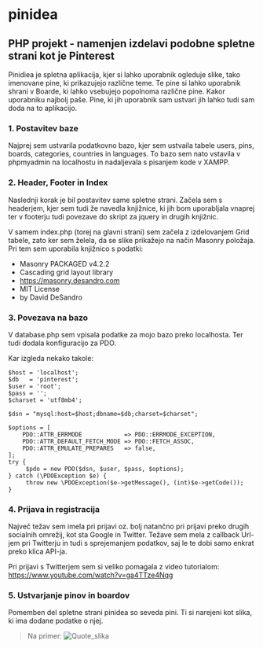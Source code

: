 # pinidea
 ## PHP projekt - namenjen izdelavi podobne spletne strani kot je Pinterest
 
 Pinidiea je spletna aplikacija, kjer si lahko uporabnik ogleduje slike, tako imenovane pine, ki prikazujejo različne teme. Te pine si lahko uporabnik shrani v Boarde, ki lahko vsebujejo popolnoma različne pine. Kakor uporabniku najbolj paše. Pine, ki jih uporabnik sam ustvari jih lahko tudi sam doda na to aplikacijo.
 

### 1. Postavitev baze
Najprej sem ustvarila podatkovno bazo, kjer sem ustvaila tabele users, pins, boards, categories, countries in languages. To bazo sem nato vstavila v phpmyadmin na localhostu in nadaljevala s pisanjem kode v XAMPP. 


### 2. Header, Footer in Index
Naslednji korak je bil postavitev same spletne strani. Začela sem s headerjem, kjer sem tudi že navedla knjižnice, ki jih bom uporabljala vnaprej ter v footerju tudi povezave do skript za jquery in drugih knjižnic.

V samem index.php (torej na glavni strani) sem začela z izdelovanjem Grid tabele, zato ker sem želela, da se slike prikažejo na način Masonry položaja. Pri tem sem uporabila knjižnico s podatki:
 * Masonry PACKAGED v4.2.2
 * Cascading grid layout library
 * https://masonry.desandro.com
 * MIT License
 * by David DeSandro
 
### 3. Povezava na bazo
V database.php sem vpisala podatke za mojo bazo preko localhosta. Ter tudi dodala konfiguracijo za PDO.

Kar izgleda nekako takole:
```
$host = 'localhost';
$db   = 'pinterest';
$user = 'root';
$pass = '';
$charset = 'utf8mb4';

$dsn = "mysql:host=$host;dbname=$db;charset=$charset";

$options = [
    PDO::ATTR_ERRMODE            => PDO::ERRMODE_EXCEPTION,
    PDO::ATTR_DEFAULT_FETCH_MODE => PDO::FETCH_ASSOC,
    PDO::ATTR_EMULATE_PREPARES   => false,
];
try {
     $pdo = new PDO($dsn, $user, $pass, $options);
} catch (\PDOException $e) {
     throw new \PDOException($e->getMessage(), (int)$e->getCode());
}
```
### 4. Prijava in registracija
Največ težav sem imela pri prijavi oz. bolj natančno pri prijavi preko drugih socialnih omrežij, kot sta Google in Twitter. Težave sem mela z callback Url-jem pri Twitterju in tudi s sprejemanjem podatkov, saj le te dobi samo enkrat preko klica API-ja. 

Pri prijavi s Twitterjem sem si veliko pomagala z video tutorialom: https://www.youtube.com/watch?v=ga4TTze4Nqg

### 5. Ustvarjanje pinov in boardov
Pomemben del spletne strani pinidea so seveda pini. Ti si narejeni kot slika, ki ima dodane podatke o njej. 
> Na primer: ![Quote_slika](https://www.google.si/search?hl=sl&tbm=isch&source=hp&biw=1920&bih=937&ei=Npl7X7ShLJGTlwSH84-ICw&q=quote&oq=quote&gs_lcp=CgNpbWcQAzICCAAyBQgAELEDMgIIADICCAAyAggAMgIIADICCAAyAggAMgIIADICCABQ4BxYySNgwShoAHAAeACAAUqIAegCkgEBNZgBAKABAaoBC2d3cy13aXotaW1nsAEA&sclient=img&ved=0ahUKEwi0lO20u57sAhWRyYUKHYf5A7EQ4dUDCAc&uact=5#imgrc=hzsZqJPT5RTpVM)
